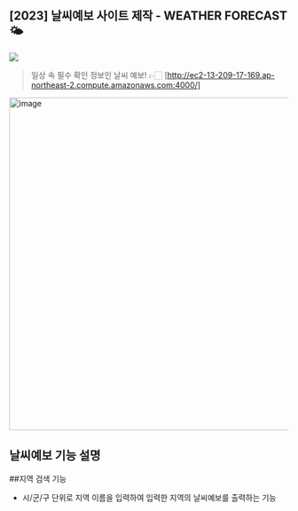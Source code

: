 [2023] 날씨예보 사이트 제작 - WEATHER FORECAST 🌤️
---
<img src="http://img.shields.io/badge/React-#61DAFB?style=for-the-badge&logo=
React&logoColor=white">
> 일상 속 필수 확인 정보인 날씨 예보! 👉🏻 [http://ec2-13-209-17-169.ap-northeast-2.compute.amazonaws.com:4000/]
<img width="600" alt="image" src="https://github.com/SOOYEONIU/Weather-forecast/assets/149544640/12d4c454-cd67-49fd-b396-3448cec651f2">

날씨예보 기능 설명
---

##지역 검색 기능
- 시/군/구 단위로 지역 이름을 입력하여 입력한 지역의 날씨예보를 출력하는 기능
